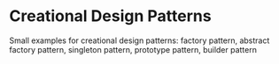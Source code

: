 # Creational Design Patterns
Small examples for creational design patterns: factory pattern, abstract factory pattern, singleton pattern, prototype pattern, builder pattern
